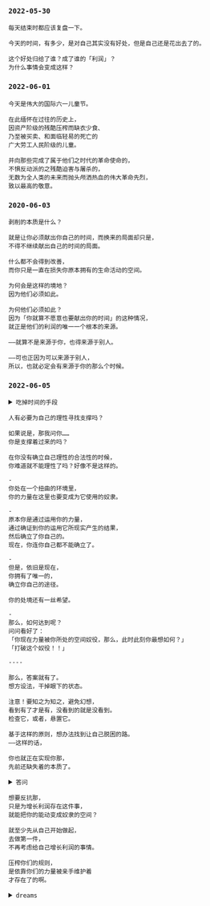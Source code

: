 
### `2022-05-30`

~~~~
每天结束时都应该复盘一下。

今天的时间，有多少，是对自己其实没有好处，但是自己还是花出去了的。

这个好处归给了谁？成了谁的「利润」？
为什么事情会变成这样？
~~~~

### `2022-06-01`

~~~~
今天是伟大的国际六一儿童节。
​
​在此缅怀在过往的历史上，
因资产阶级的残酷压榨而缺衣少食、
乃至被买卖、和面临轻易的死亡的
广大劳工人民阶级的儿童。
​
​并向那些完成了属于他们之时代的革命使命的，
不惧反动派的之残酷迫害与屠杀的，
无数为全人类的未来而抛头颅洒热血的伟大革命先烈，
致以最高的敬意。
~~~~

### `2020-06-03`

~~~~
剥削的本质是什么？

就是让你必须献出你自己的时间，而换来的局面却只是，
不得不继续献出自己的时间的局面。

什么都不会得到改善，
而你只是一直在损失你原本拥有的生命活动的空间。

为何会是这样的境地？
因为他们必须如此。

为何他们必须如此？
因为「你就算不愿意也要献出你的时间」的这种情况，
就正是他们的利润的唯一一个根本的来源。

——就算不是来源于你，也得来源于别人。

——可也正因为可以来源于别人，
所以，也就必定会有来源于你的那么个时候。
~~~~

### `2022-06-05`

<details>

<summary>
<code>吃掉时间的手段</code>
</summary>

~~~~
一个游戏，要如何能吃掉你的时间呢？

「就这一个小事儿，奖励攒起来很有用的！不来试试吗？……」
「还有这一个小事儿，奖励也不错，而且也费不了多少时间……」
「这里又有一个小事儿，做完了这个以后另一个小事儿也开放了，一石二鸟……」

这里被利用的本性，就是人劳动的本性。

只可惜……

「你的时间，不属于你了。」

这就是代价了。也由于这个代价的现实存在，
人类便会对这样的事同时感到厌倦。可这又如何呢？——
……反正他们得到利润了。
~~~~

</details>

~~~~
人有必要为自己的理性寻找支撑吗？
​
如果说是，那我问你……
​你是支撑着过来的吗？

在你没有确立自己理性的合法性的时候，
你难道就不能理性了吗？好像不是这样的。
~~~~

~~~~
-
你处在一个扭曲的环境里，
你的力量在这里也要变成为它使用的奴隶。

-
原本你是通过运用你的力量，
通过确证到你的运用它所现实产生的结果，
然后确立了你自己的。
现在，你连你自己都不能确立了。

-
但是，依旧是现在，
你拥有了唯一的，
确立你自己的途径。

你的处境还有一丝希望。

-
那么，如何达到呢？
问问看好了：
「你现在力量被你所处的空间奴役，那么，此时此刻你最想如何？」
「打破这个奴役！！」

----

那么，答案就有了。
想方设法，干掉眼下的状态。

注意！要知之为知之，避免幻想，
看到有了才是有，没看到的就是没看到。
检查它，或者，悬置它。

基于这样的原则，想办法找到让自己脱困的路。
——这样的话，

你也就正在实现你那，
先前还缺失着的本质了。
~~~~

<details>

<summary>
<code>答问</code>
</summary>

~~~~
你的想法和我以前一样。

就说说《自私基因》这本书吧。它其实有序的，里面作者提到说自己整本书的观点很多都已经过时不可靠、或者只是当时一时冲动写下。

我当时会看序，但其实没懂为什么要这么写。

现在我懂了。人家的意思就是说，没什么能证明《自私的基因》不仅仅是假说而还是事实，《自私的基因》里的观点真的仅仅就是假说而已。

作者我就当抛砖引玉，大家看个热闹就好，能激发有价值的联想就再好不过，但切勿把假说当做现实。

这其实就是「悬置」。————

「生命是不是无意义的指令？」

「为什么生物会进行繁衍行为？」意义是主观还是客观的，你只要还没亲手见到能够证实某个结论的事实，这个问题，你就，不能回答。

这就是悬置。

——你当然也并不需要非得明白了意义是主观还是客观以后才能追寻意义，因为有的是，对于「如果不明确意义主观还是客观就不能追寻意义」这样一个假说（想象）的，反例，现实地，存在着。你可能不知道为何存在这样的反例，它的原理是什么，但你确实看到了，你就不能假装没看到。

「为什么生物会进行繁衍行为？」

我也有过这样的疑问。而我唯一能确证的也只有这个：繁衍的问题，困扰到我了，我想要给自己找一个不要做繁衍行为的理由，可能是由于各种原因，但我现在正在试图寻找这样一个理由。这，其实是我所唯一能够从我的疑惑之中，予以确定的东西。

有意义的答案，不见得一定是那个被问出的为什么的答案，也有可能是「为什么我会问这个为什么」。

这就是反思。​
~~~~

</details>

~~~~
想要反抗那，
只是为增长利润存在这件事，
就能把你的能动变成奴隶的空间？

就至少先从自己开始做起，
去做第一件，
不再考虑给自己增长利润的事情。

压榨你们的规则，
是依靠你们的力量被亲手维护着
才存在了的啊。
~~~~

<details>

<summary>
<code>dreams</code>
</summary>

~~~~
如果有一天，我把我的梦想埋了起来，
我不再关心我真正想做的事。

不管多少次，请帮我重新挖出来。

——去做就是了。
这真的非常简单。
~~~~

</details>
